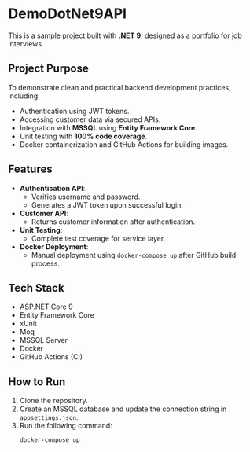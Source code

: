 # DemoDotNet9API

This is a sample project built with **.NET 9**, designed as a portfolio for job interviews.

## Project Purpose
To demonstrate clean and practical backend development practices, including:
- Authentication using JWT tokens.
- Accessing customer data via secured APIs.
- Integration with **MSSQL** using **Entity Framework Core**.
- Unit testing with **100% code coverage**.
- Docker containerization and GitHub Actions for building images.

## Features
- **Authentication API**: 
  - Verifies username and password.
  - Generates a JWT token upon successful login.
- **Customer API**:
  - Returns customer information after authentication.
- **Unit Testing**:
  - Complete test coverage for service layer.
- **Docker Deployment**:
  - Manual deployment using `docker-compose up` after GitHub build process.

## Tech Stack
- ASP.NET Core 9
- Entity Framework Core
- xUnit
- Moq
- MSSQL Server
- Docker
- GitHub Actions (CI)

## How to Run
1. Clone the repository.
2. Create an MSSQL database and update the connection string in `appsettings.json`.
3. Run the following command:
   ```bash
   docker-compose up

